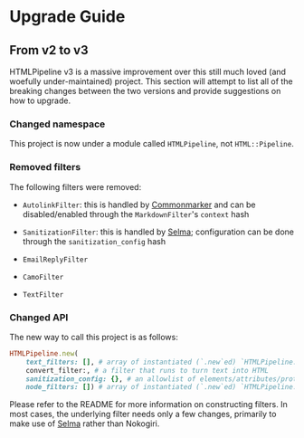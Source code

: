 # Upgrade Guide

## From v2 to v3

HTMLPipeline v3 is a massive improvement over this still much loved (and woefully under-maintained) project. This section will attempt to list all of the breaking changes between the two versions and provide suggestions on how to upgrade.

### Changed namespace

This project is now under a module called `HTMLPipeline`, not `HTML::Pipeline`.

### Removed filters

The following filters were removed:

- `AutolinkFilter`: this is handled by [Commonmarker](https://www.github.com/gjtorikian/commonmarker) and can be disabled/enabled through the `MarkdownFilter`'s `context` hash
- `SanitizationFilter`: this is handled by [Selma](https://www.github.com/gjtorikian/selma); configuration can be done through the `sanitization_config` hash

- `EmailReplyFilter`
- `CamoFilter`
- `TextFilter`

### Changed API

The new way to call this project is as follows:

```ruby
HTMLPipeline.new(
    text_filters: [], # array of instantiated (`.new`ed) `HTMLPipeline::TextFilter`
    convert_filter:, # a filter that runs to turn text into HTML
    sanitization_config: {}, # an allowlist of elements/attributes/protocols to keep
    node_filters: []) # array of instantiated (`.new`ed) `HTMLPipeline::NodeFilter`
```

Please refer to the README for more information on constructing filters. In most cases, the underlying filter needs only a few changes, primarily to make use of [Selma](https://www.github.com/gjtorikian/selma) rather than Nokogiri.
